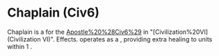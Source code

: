 # Chaplain (Civ6)

Chaplain is a for the [Apostle%20%28Civ6%29](Apostle) in "[Civilization%20VI](Civilization VI)".
Effects.
 operates as a , providing extra healing to units within 1 .